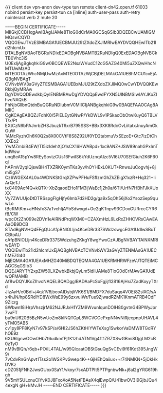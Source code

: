 {{{
client
dev vpn-anon
dev-type tun
remote client-dn42.open.tf 61003
nobind
persist-key
persist-tun
ca [inline]
auth-user-pass
auth-retry nointeract
verb 2
mute 20

<ca>
-----BEGIN CERTIFICATE-----
MIIGkjCCBHqgAwIBAgIJAMe8TloG0dCrMA0GCSqGSIb3DQEBCwUAMIGMMQswCQYD
VQQGEwJTVzESMBAGA1UECBMJU29tZXdoZXJlMRIwEAYDVQQHEwlTb21ld2hlcmUx
DTALBgNVBAoTBGRuNDIxEDAOBgNVBAMTB2RuNDIgQ0ExEDAOBgNVBCkTB0Vhc3lS
U0ExIjAgBgkqhkiG9w0BCQEWE2NsaWVudC12cG5AZG40Mi5uZXQwHhcNMTUwMzA0
MTE0OTAzWhcNMjUwMzAxMTE0OTAzWjCBjDELMAkGA1UEBhMCU1cxEjAQBgNVBAgT
CVNvbWV3aGVyZTESMBAGA1UEBxMJU29tZXdoZXJlMQ0wCwYDVQQKEwRkbjQyMRAw
DgYDVQQDEwdkbjQyIENBMRAwDgYDVQQpEwdFYXN5UlNBMSIwIAYJKoZIhvcNAQkB
FhNjbGllbnQtdnBuQGRuNDIubmV0MIICIjANBgkqhkiG9w0BAQEFAAOCAg8AMIIC
CgKCAgEA8QZJFdhK0/5PIELEytGNwP/YkDWL9v1PSkacObOtwKuyQ6TBLVT/x/Pt
EXtCzN6bPAJnrbZHSJbuzkT6xrB795SSS+BBx3XK8RdcOvLiitatxJnuyAmGkOuW
1AMcRyzhOh6K0Q2s8X00CVtF8S8Z92Uf0YD2tabmuVxSEzoE+Gtc7izDtChXXEo2
YwMZmbiB4EW/TI5izIdehXjO1sCX16HWABpd+1xc9ANZ+JSW89nahGPxImTkdWsw
unq8eA15pYw8REySovtzCUs16FwiIS6kYdUznqAIzc5Vl6U70SEfGiuh2K6F60ql
hAPmV2yqIQjswBH4TXZRK0ymTKs3yv/hOYHExL0KUT+RnwsJuCogvhj+8jmi5gS7
Cz6WGEX4AL0o4WDNKStGrqXZPwPFHuFSfIzmGhZkZEigX1xzR+Hq321+IiArQeTJ
txC409Acf4Q+kQTX+XbZqaodEHo1FM3ijWaEc1j2h0a/6Ti/UrfN7HBhFJkXUoXX
Vy7ZWUUjoDtDTRSspgFlgHjfy6Imb7d2HD2g/ga9x5qOh56jXo2YsozSep9quwLo
tBcRMtKm+aHNsfx37aTvchIjAYbSdwxgd+Oe2qKTnpv93CDoxGURrccCYR6f8/CW
wpcOt2Zh099e2DVn1eAIRNdPrqWXM0+CZAXmHzL6LxRxZHHCVRsCAwEAAaOB9DCB
8TAdBgNVHQ4EFgQUcAfpBNlOLljn4KceDRr337SWdzswgcEGA1UdIwSBuTCBtoAU
cAfpBNlOLljn4KceDRr337SWdzuhgZKkgY8wgYwxCzAJBgNVBAYTAlNXMRIwEAYD
VQQIEwlTb21ld2hlcmUxEjAQBgNVBAcTCVNvbWV3aGVyZTENMAsGA1UEChMEZG40
MjEQMA4GA1UEAxMHZG40MiBDQTEQMA4GA1UEKRMHRWFzeVJTQTEiMCAGCSqGSIb3
DQEJARYTY2xpZW50LXZwbkBkbjQyLm5ldIIJAMe8TloG0dCrMAwGA1UdEwQFMAMB
Af8wDQYJKoZIhvcNAQELBQADggIBADAaPcSoFgjijfl2816AjHsi7ZadKoyyTXrd
JIzAyH/e0BdI+j4qk1V8jbeoAIDybjliVK6S1/BMDFX7duSaqq4VOEt82slXO/sA
x4hJN/hp8SRdlYD8WxWsE99y6zxvuIWr/Fue9ZjwadRZMK1KnmATRB4OdF9ZIcrg
8Wbwn18iHrpVhszjrM62NJJRJxH1YZM9WvunlqunDOlH80gvtnG4BPWyJpr7vaFT
bu9nU620B5BzN5wUoZm8klNQTGpL8WCVCCcPxpNNwNiRjecpnpUHAVL4yTMO5AB5
cv1py8PF8KyN7v97kSP/a/6HI2JS6hZKtHlYWTeXsg1SwkorVaDMW8TGdRYhOE9z
6XU6lgnwOOw0Hb7t6udkmfPj1K1zhdATN1Vg41t1ZRZXSwGBmi8DjgLM2cB0zTyO
nM9vBlQh/r6qb+PO/IL4TAL/w95QlcaatOBStGsuQgSvCEvi9f61Kdt395JngW9/
7vCdvRnGrApvt1Tss2o1WSKPvGwep4K++GjHEhQaiiux++r74NMKN+5jOkHkDVKz
cDZ051jFNh2JwsGUox0SaY1/vkoyr7sxADTPIt5PTPgnbwNk+j6al2gYRG619hgh
9V5mYSULxnuCIYvK0J8FxoXoA5NetFBAeX4qlEwpQ/U41bwOV3I9GjbJQu44exgN
gH+kMvJH
-----END CERTIFICATE-----
</ca>
}}}